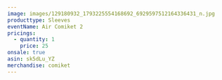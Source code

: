 ```yaml
---
image: images/129180932_1793225554168692_6929597512164336431_n.jpg
producttype: Sleeves
eventName: Air Comiket 2
pricings:
  - quantity: 1
    price: 25
onsale: true
asin: sk5dLu_YZ
merchandise: comiket
---
```

